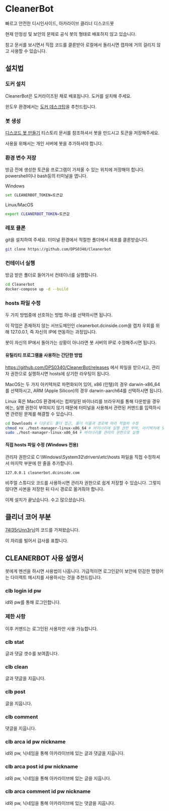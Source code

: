 # CleanerBot

빠르고 안전한 디시인사이드, 아카라이브 클리너 디스코드봇

현재 안정성 및 보안의 문제로 공식 봇의 형태로 배포하지 않고 있습니다.

참고 문서를 보시면서 직접 코드를 클론받아 로컬에서 돌리시면 캡챠에 거의 걸리지 않고 사용할 수 있습니다.

## 설치법

### 도커 설치

CleanerBot은 도커라이즈된 채로 배포됩니다. 도커를 설치해 주세요.

윈도우 환경에서는 [도커 데스크탑](https://www.docker.com/products/docker-desktop)을 추천드립니다.

### 봇 생성

[디스코드 봇 만들기](https://lektion-von-erfolglosigkeit.tistory.com/65) 티스토리 문서를 참조하셔서 봇을 만드시고 토큰을 저장해주세요.

사용을 위해서는 개인 서버에 봇을 추가하셔야 합니다.

### 환경 변수 저장

방금 전에 생성한 토큰을 프로그램이 가져올 수 있는 위치에 저장해야 합니다.
powershell이나 bash등의 터미널을 엽니다.

Windows
```sh
set CLEANERBOT_TOKEN=토큰값
```

Linux/MacOS
```sh
export CLEANERBOT_TOKEN=토큰값
```

### 레포 클론

git을 설치하여 주세요. 터미널 환경에서 적절한 폴더에서 레포를 클론받습니다.

```sh
git clone https://github.com/DPS0340/Cleanerbot
```

### 컨테이너 실행

방금 받은 폴더로 들어가서 컨테이너를 실행합니다.

```sh
cd Cleanerbot
docker-compose up -d --build
```

### hosts 파일 수정

두 가지 방법중에 선호하는 방법 하나를 선택하시면 됩니다.

이 작업은 존재하지 않는 서브도메인인 cleanerbot.dcinside.com을 캡챠 우회를 위해 127.0.0.1, 즉 자신의 IP에 연동하는 과정입니다.

봇이 자신의 IP에서 돌아가는 상황이 아니라면 봇 서버의 IP로 수정해주시면 됩니다.

#### 유틸리티 프로그램을 사용하는 간단한 방법

https://github.com/DPS0340/CleanerBot/releases 에서 파일을 받으시고, 관리자 권한으로 실행하시면 hosts에 상기한 라우팅이 됩니다.

MacOS는 두 가지 아키텍처로 파편화되어 있어, x86 (인텔)의 경우 darwin-x86_64를 선택하시고, ARM (Apple Silicon)의 경우 darwin-aarch64를 선택하시면 됩니다.

Linux 혹은 MacOS 환경에서는 컴파일된 바이너리를 브라우저를 통해 다운받을 경우에는, 실행 권한이 부여되지 않기 때문에 터미널을 사용해서 관련된 커맨드를 입력하시면 관련된 문제를 해결할 수 있습니다.

```sh
cd Downloads # 다운로드 폴더 접근, 폴더 이름과 경로에 따라 적절히 수정
chmod +x ./host-manager-linux-x86_64 # 바이너리에 실행 권한 부여, 아키텍처에 맞게 파일명 적절히 수정 필요
sudo ./host-manager-linux-x86_64 # 바이너리를 관리자 권한으로 실행
```

#### 직접 hosts 파일 수정 (Windows 전용)

관리자 권한으로 C:\Windows\System32\drivers\etc\hosts 파일을 직접 수정하셔서 마지막 부분에 한 줄을 추가합니다.

```
127.0.0.1 cleanerbot.dcinside.com
```

비주얼 스튜디오 코드를 사용하시면 관리자 권한으로 쉽게 저장할 수 있습니다. 그렇지 않다면 사본을 저장한 뒤 다시 경로로 옮겨줘야 합니다.

이제 설치가 끝났습니다. 수고 많으셨습니다.

## 클리너 코어 부분

[74l35rUnn3r](https://gist.github.com/74l35rUnn3r/f689bce5b6abb15d0185a4754e4e6da5)님의 코드를 가져왔습니다.

이 자리를 빌어서 감사를 표합니다.

## CLEANERBOT 사용 설명서

봇에게 멘션을 하시면 사용법이 나옵니다. 가급적이면 로그인같이 보안에 민감한 명령어는 다이렉트 메시지를 사용하시는 것을 추천드립니다.

### clb login id pw
id와 pw를 통해 로그인합니다.
### 제한 사항
이후 커맨드는 로그인된 사용자만 사용 가능합니다.
### clb stat
글과 댓글 갯수를 보여줍니다.
### clb clean
글과 댓글을 지웁니다.
### clb post
글을 지웁니다.
### clb comment
댓글을 지웁니다.
### clb arca id pw nickname
id와 pw, 닉네임을 통해 아카라이브에 있는 글과 댓글을 지웁니다.
### clb arca post id pw nickname
id와 pw, 닉네임을 통해 아카라이브에 있는 글을 지웁니다.
### clb arca comment id pw nickname
id와 pw, 닉네임을 통해 아카라이브에 있는 댓글을 지웁니다.
